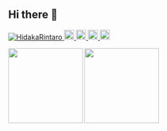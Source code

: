 ## Hi there 👋
<p align="left"> 
  <a href="https://github.com/HidakaRintaro/HidakaRintaro/">
    <img src="https://komarev.com/ghpvc/?username=HidakaRintaro" alt="HidakaRintaro" />
  </a>
  <a href="http://twitter.com/HidakaRintaro">
    <img height="20" src="https://img.shields.io/twitter/follow/HidakaRintaro?label=Twitter&logo=twitter&style=flat" />
  </a>
  <a href="https://github.com/HidakaRintaro">
    <img height="20" src="https://img.shields.io/github/followers/HidakaRintaro?label=follow&logo=github&style=flat" />
  </a>
  <a href="http://qiita.com/HidakaRintaro">
    <img height="20" src="https://qiita-badge.apiapi.app/s/HidakaRintaro/posts.svg" />
  </a>
  <//qiita.com/HidakaRintaro">
    <img height="20" src="https://qiita-badge.apiapi.app/s/HidakaRintaro/contributions.svg" />
  </a>
</p>
<a href="https://github.com/anuraghazra/github-readme-stats">
  <img align="left" height="150px" src="https://github-readme-stats.vercel.app/api/top-langs/?username=HidakaRintaro&theme=gotham&layout=compact" />
</a>
<a href="https://github.com/anuraghazra/github-readme-stats">
  <img align="left" height="150px" src="https://github-readme-stats.vercel.app/api?username=HidakaRintaro&count_private=true&show_icons=true&theme=gotham" />
</a>
